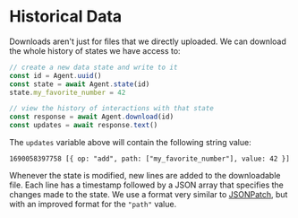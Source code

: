 # Historical Data

Downloads aren't just for files that we directly uploaded.
We can download the whole history of states we have access to:

```js
// create a new data state and write to it
const id = Agent.uuid()
const state = await Agent.state(id)
state.my_favorite_number = 42

// view the history of interactions with that state
const response = await Agent.download(id)
const updates = await response.text()
```

The ```updates``` variable above will contain the following string value:

```
1690058397758 [{ op: "add", path: ["my_favorite_number"], value: 42 }]
```

Whenever the state is modified, new lines are added to the downloadable file.
Each line has a timestamp followed by a JSON array that specifies the changes made to the state.
We use a format very similar to [JSONPatch](https://jsonpatch.com/), but with an improved format for the ```"path"``` value.

